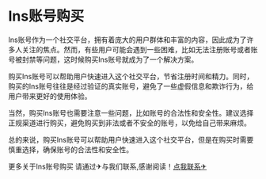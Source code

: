 # Ins账号购买

Ins账号作为一个社交平台，拥有着庞大的用户群体和丰富的内容，因此成为了许多人关注的焦点。然而，有些用户可能会遇到一些困难，比如无法注册账号或者账号被封禁等问题，这时候购买Ins账号就成为了一个解决方案。

购买Ins账号可以帮助用户快速进入这个社交平台，节省注册时间和精力。同时，购买的Ins账号往往是经过验证的真实账号，避免了一些虚假信息和欺诈行为，给用户带来更好的使用体验。

当然，购买Ins账号也需要注意一些问题，比如账号的合法性和安全性。建议选择正规渠道进行购买，避免购买到非法或者不安全的账号，以免给自己带来麻烦。

总的来说，购买Ins账号可以帮助用户快速进入这个社交平台，但是在购买时需要慎重选择，确保账号的合法性和安全性。

更多关于Ins账号购买 请通过✈与我们联系,感谢阅读！[点我联系✈](https://mail.G208.com)